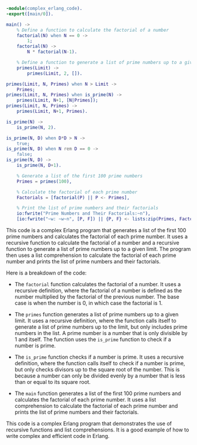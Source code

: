 ```erlang
-module(complex_erlang_code).
-export([main/0]).

main() ->
    % Define a function to calculate the factorial of a number
    factorial(N) when N == 0 ->
        1;
    factorial(N) ->
        N * factorial(N-1).

    % Define a function to generate a list of prime numbers up to a given limit
    primes(Limit) ->
        primes(Limit, 2, []).

primes(Limit, N, Primes) when N > Limit ->
    Primes;
primes(Limit, N, Primes) when is_prime(N) ->
    primes(Limit, N+1, [N|Primes]);
primes(Limit, N, Primes) ->
    primes(Limit, N+1, Primes).

is_prime(N) ->
    is_prime(N, 2).

is_prime(N, D) when D*D > N ->
    true;
is_prime(N, D) when N rem D == 0 ->
    false;
is_prime(N, D) ->
    is_prime(N, D+1).

    % Generate a list of the first 100 prime numbers
    Primes = primes(100),

    % Calculate the factorial of each prime number
    Factorials = [factorial(P) || P <- Primes],

    % Print the list of prime numbers and their factorials
    io:fwrite("Prime Numbers and Their Factorials:~n"),
    [io:fwrite("~w: ~w~n", [P, F]) || {P, F} <- lists:zip(Primes, Factorials)].
```

This code is a complex Erlang program that generates a list of the first 100 prime numbers and calculates the factorial of each prime number. It uses a recursive function to calculate the factorial of a number and a recursive function to generate a list of prime numbers up to a given limit. The program then uses a list comprehension to calculate the factorial of each prime number and prints the list of prime numbers and their factorials.

Here is a breakdown of the code:

* The `factorial` function calculates the factorial of a number. It uses a recursive definition, where the factorial of a number is defined as the number multiplied by the factorial of the previous number. The base case is when the number is 0, in which case the factorial is 1.

* The `primes` function generates a list of prime numbers up to a given limit. It uses a recursive definition, where the function calls itself to generate a list of prime numbers up to the limit, but only includes prime numbers in the list. A prime number is a number that is only divisible by 1 and itself. The function uses the `is_prime` function to check if a number is prime.

* The `is_prime` function checks if a number is prime. It uses a recursive definition, where the function calls itself to check if a number is prime, but only checks divisors up to the square root of the number. This is because a number can only be divided evenly by a number that is less than or equal to its square root.

* The `main` function generates a list of the first 100 prime numbers and calculates the factorial of each prime number. It uses a list comprehension to calculate the factorial of each prime number and prints the list of prime numbers and their factorials.

This code is a complex Erlang program that demonstrates the use of recursive functions and list comprehensions. It is a good example of how to write complex and efficient code in Erlang.